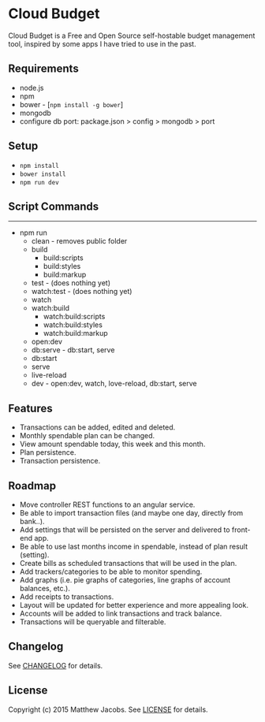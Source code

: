 # Cloud Budget

Cloud Budget is a Free and Open Source self-hostable budget management tool, inspired by some apps I have tried to use in the past.

## Requirements

* node.js
* npm
* bower - [`npm install -g bower`]
* mongodb
 * configure db port: package.json > config > mongodb > port

## Setup

* `npm install`
* `bower install`
* `npm run dev`

## Script Commands
---
* npm run
  * clean - removes public folder
  * build
    * build:scripts
    * build:styles
    * build:markup
  * test - (does nothing yet)
  * watch:test - (does nothing yet)
  * watch
  * watch:build
    * watch:build:scripts
    * watch:build:styles
    * watch:build:markup
  * open:dev
  * db:serve - db:start, serve
  * db:start
  * serve
  * live-reload
  * dev - open:dev, watch, love-reload, db:start, serve

## Features

* Transactions can be added, edited and deleted.
* Monthly spendable plan can be changed.
* View amount spendable today, this week and this month.
* Plan persistence.
* Transaction persistence.

## Roadmap

* Move controller REST functions to an angular service.
* Be able to import transaction files (and maybe one day, directly from bank..).
* Add settings that will be persisted on the server and delivered to front-end app.
* Be able to use last months income in spendable, instead of plan result (setting).
* Create bills as scheduled transactions that will be used in the plan.
* Add trackers/categories to be able to monitor spending.
* Add graphs (i.e. pie graphs of categories, line graphs of account balances, etc.).
* Add receipts to transactions.
* Layout will be updated for better experience and more appealing look.
* Accounts will be added to link transactions and track balance.
* Transactions will be queryable and filterable.

## Changelog

See [CHANGELOG](https://github.com/swengmatt/cloudbudget/blob/master/CHANGELOG.md) for details.

## License

Copyright (c) 2015 Matthew Jacobs.
See [LICENSE](https://github.com/swengmatt/cloudbudget/blob/master/LICENSE.md) for details.
